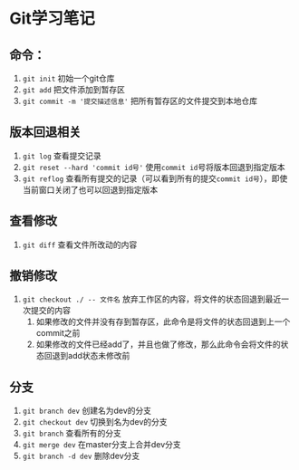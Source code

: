# Git学习笔记

## 命令：

1. `git init` 初始一个git仓库
2. `git add` 把文件添加到暂存区
3. `git commit -m '提交描述信息'` 把所有暂存区的文件提交到本地仓库

## 版本回退相关

1. `git log` 查看提交记录
2. `git reset --hard 'commit id号'` 使用`commit id`号将版本回退到指定版本
3. `git reflog` 查看所有提交的记录（可以看到所有的提交`commit id号`），即使当前窗口关闭了也可以回退到指定版本

## 查看修改

1. `git diff` 查看文件所改动的内容

## 撤销修改

1. `git checkout ./ -- 文件名` 放弃工作区的内容，将文件的状态回退到最近一次提交的内容
   1. 如果修改的文件并没有存到暂存区，此命令是将文件的状态回退到上一个commit之前
   2. 如果修改的文件已经add了，并且也做了修改，那么此命令会将文件的状态回退到add状态未修改前

## 分支

1. `git branch dev` 创建名为dev的分支
2. `git checkout dev` 切换到名为dev的分支
3. `git branch` 查看所有的分支
4. `git merge dev` 在master分支上合并dev分支
5. `git branch -d dev` 删除dev分支